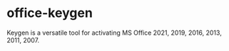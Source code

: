 # office-keygen
Keygen is a versatile tool for activating MS Office 2021, 2019, 2016, 2013, 2011, 2007.
